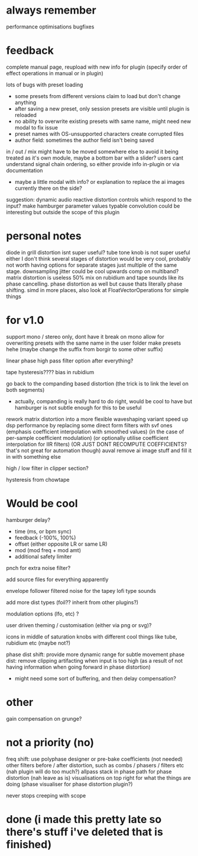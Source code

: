 # always remember

performance optimisations
bugfixes

# feedback 

complete manual page, reupload with new info for plugin (specify order of effect operations in manual or in plugin)

lots of bugs with preset loading
- some presets from different versions claim to load but don't change anything
- after saving a new preset, only session presets are visible until plugin is reloaded
- no ability to overwrite existing presets with same name, might need new modal to fix issue
- preset names with OS-unsupported characters create corrupted files
- author field: sometimes the author field isn't being saved

in / out / mix might have to be moved somewhere else to avoid it being treated as it's own module, maybe a bottom bar with a slider?
users cant understand signal chain ordering, so either provide info in-plugin or via documentation
- maybe a little modal with info? or explanation to replace the ai images currently there on the side?

suggestion: dynamic audio reactive distortion controls which respond to the input?
make hamburger parameter values typable
convolution could be interesting but outside the scope of this plugin

# personal notes

diode in grill distortion isnt super useful?
tube tone knob is not super useful either I don't think
several stages of distortion would be very cool, probably not worth having options for separate stages just multiple of the same stage.
downsampling jitter could be cool
upwards comp on multiband?
matrix distortion is useless
50% mix on rubidium and tape sounds like its phase cancelling. phase distortion as well but cause thats literally phase shifting.
simd in more places, also look at FloatVectorOperations for simple things

# for v1.0

support mono / stereo only, dont have it break on mono
allow for overwriting presets with the same name in the user folder
make presets hehe (maybe change the suffix from borgir to some other suffix)

linear phase high pass filter option after everything?

tape hysteresis???? 
bias in rubidium

go back to the companding based distortion (the trick is to link the level on both segments)
- actually, companding is really hard to do right, would be cool to have but hamburger is not subtle enough for this to be useful

rework matrix distortion into a more flexible waveshaping variant
speed up dsp performance by replacing some direct form filters with svf ones (emphasis coefficient interpolation with smoothed values) (in the case of per-sample coefficient modulation) (or optionally utilise coefficient interpolation for IIR filters) (OR JUST DONT RECOMPUTE COEFFICIENTS? that's not great for automation though)
auval
remove ai image stuff and fill it in with something else

high / low filter in clipper section?

hysteresis from chowtape



# Would be cool

hamburger delay?
- time (ms, or bpm sync)
- feedback (-100%, 100%)
- offset (either opposite LR or same LR)
- mod (mod freq + mod amt)
- additional safety limiter

pnch for extra noise filter?

add source files for everything apparently

envelope follower filtered noise for the tapey lofi type sounds

add more dist types (foil?? inherit from other plugins?)

modulation options (lfo, etc) ?

user driven theming / customisation (either via png or svg)?

icons in middle of saturation knobs with different cool things like tube, rubidium etc (maybe not?)

phase dist shift: provide more dynamic range for subtle movement
phase dist: remove clipping artifacting when input is too high (as a result of not having information when going forward in phase distortion)
- might need some sort of buffering, and then delay compensation?

# other
gain compensation on grunge?

# not a priority (no)

freq shift: use polyphase designer or pre-bake coefficients (not needed)
other filters before / after distortion, such as combs / phasers / filters etc  (nah plugin will do too much?)
allpass stack in phase path for phase distortion (nah leave as is)
visualisations on top right for what the things are doing (phase visualiser for phase distortion plugin?)







never stops creeping with scope


# done (i made this pretty late so there's stuff i've deleted that is finished)

